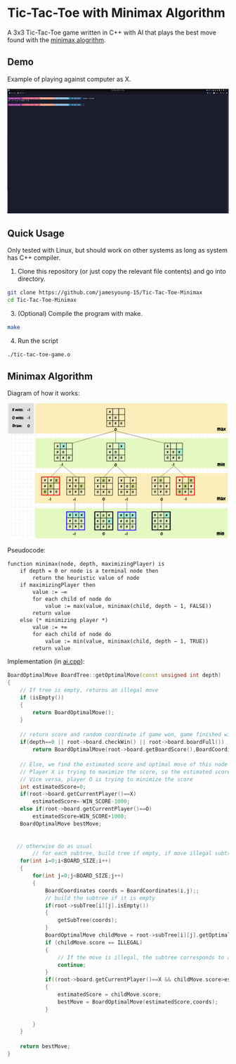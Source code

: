 # Tic-Tac-Toe with Minimax Algorithm
A 3x3 Tic-Tac-Toe game written in C++ with AI that plays the best move found with the [minimax alogrithm](https://en.wikipedia.org/wiki/Minimax).

## Demo
Example of playing against computer as X.

<!-- <img src="./resources/demo.gif" width="800" height="450"/> -->

![](./resources/demo.gif)

## Quick Usage
Only tested with Linux, but should work on other systems as long as system has C++ compiler.

1. Clone this repository (or just copy the relevant file contents) and go into directory.
``` bash
git clone https://github.com/jamesyoung-15/Tic-Tac-Toe-Minimax
cd Tic-Tac-Toe-Minimax
 ```
 3. (Optional) Compile the program with make.
 ``` bash
make
 ```
 4. Run the script
 ``` bash
 ./tic-tac-toe-game.o
 ``` 


## Minimax Algorithm

Diagram of how it works:

![](./resources/minimax-algo.png)

Pseudocode:
```
function minimax(node, depth, maximizingPlayer) is
    if depth = 0 or node is a terminal node then
        return the heuristic value of node
    if maximizingPlayer then
        value := −∞
        for each child of node do
            value := max(value, minimax(child, depth − 1, FALSE))
        return value
    else (* minimizing player *)
        value := +∞
        for each child of node do
            value := min(value, minimax(child, depth − 1, TRUE))
        return value
```

Implementation (in [ai.cpp](./ai.cpp)):
``` C++
BoardOptimalMove BoardTree::getOptimalMove(const unsigned int depth)
{
    // If tree is empty, returns an illegal move
    if (isEmpty()) 
    {
        return BoardOptimalMove();
    }

    // return score and random coordinate if game won, game finished with no winner, or 0 depth passed
    if(depth==0 || root->board.checkWin() || root->board.boardFull())
        return BoardOptimalMove(root->board.getBoardScore(),BoardCoordinates(1,1));

    // Else, we find the estimated score and optimal move of this node by calculating the score of each children node
    // Player X is trying to maximize the score, so the estimated score is the maximum of children scores
    // Vice versa, player O is trying to minimize the score
    int estimatedScore=0;
    if(root->board.getCurrentPlayer()==X)
        estimatedScore=-WIN_SCORE-1000;
    else if(root->board.getCurrentPlayer()==O)
        estimatedScore=WIN_SCORE+1000;
    BoardOptimalMove bestMove;


   // otherwise do as usual
        // for each subtree, build tree if empty, if move illegal subtree move to next subtree
    for(int i=0;i<BOARD_SIZE;i++)
    {
        for(int j=0;j<BOARD_SIZE;j++)
        {
            BoardCoordinates coords = BoardCoordinates(i,j);;
            // build the subtree if it is empty
            if(root->subTree[i][j].isEmpty())
            {
                getSubTree(coords);
            }
            BoardOptimalMove childMove = root->subTree[i][j].getOptimalMove(depth-1);
            if (childMove.score == ILLEGAL) 
            {
                // If the move is illegal, the subtree corresponds to an invalid move/board, simply skip to the next subtree
                continue;
            }
            if((root->board.getCurrentPlayer()==X && childMove.score>estimatedScore) || (root->board.getCurrentPlayer()==O && childMove.score<estimatedScore))
            {
                estimatedScore = childMove.score;
                bestMove = BoardOptimalMove(estimatedScore,coords);
            }

        }
    }

    return bestMove;
}

```